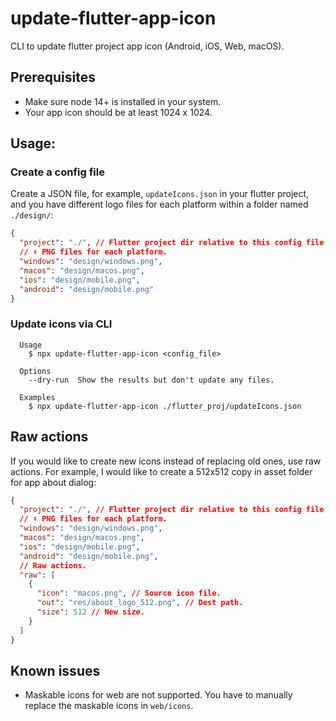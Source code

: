 # update-flutter-app-icon

CLI to update flutter project app icon (Android, iOS, Web, macOS).

## Prerequisites

- Make sure node 14+ is installed in your system.
- Your app icon should be at least 1024 x 1024.

## Usage:

### Create a config file

Create a JSON file, for example, `updateIcons.json` in your flutter project, and you have different logo files for each platform within a folder named `./design/`:

```json
{
  "project": "./", // Flutter project dir relative to this config file.
  // ⬇️ PNG files for each platform.
  "windows": "design/windows.png",
  "macos": "design/macos.png",
  "ios": "design/mobile.png",
  "android": "design/mobile.png"
}
```

### Update icons via CLI

```
  Usage
    $ npx update-flutter-app-icon <config_file>

  Options
    --dry-run  Show the results but don't update any files.

  Examples
    $ npx update-flutter-app-icon ./flutter_proj/updateIcons.json
```

## Raw actions

If you would like to create new icons instead of replacing old ones, use raw actions. For example, I would like to create a 512x512 copy in asset folder for app about dialog:

```json
{
  "project": "./", // Flutter project dir relative to this config file.
  // ⬇️ PNG files for each platform.
  "windows": "design/windows.png",
  "macos": "design/macos.png",
  "ios": "design/mobile.png",
  "android": "design/mobile.png",
  // Raw actions.
  "raw": [
    {
      "icon": "macos.png", // Source icon file.
      "out": "res/about_logo_512.png", // Dest path.
      "size": 512 // New size.
    }
  ]
}
```

## Known issues

- Maskable icons for web are not supported. You have to manually replace the maskable icons in `web/icons`.
